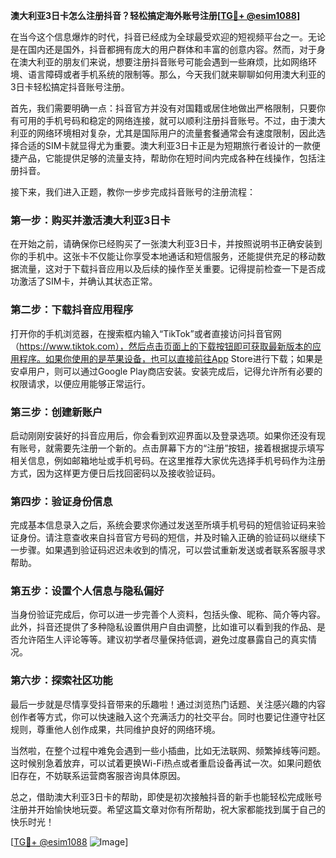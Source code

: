 **澳大利亚3日卡怎么注册抖音？轻松搞定海外账号注册[[TG💪+ @esim1088](https://t.me/s/esim1088)]**

在当今这个信息爆炸的时代，抖音已经成为全球最受欢迎的短视频平台之一。无论是在国内还是国外，抖音都拥有庞大的用户群体和丰富的创意内容。然而，对于身在澳大利亚的朋友们来说，想要注册抖音账号可能会遇到一些麻烦，比如网络环境、语言障碍或者手机系统的限制等。那么，今天我们就来聊聊如何用澳大利亚的3日卡轻松搞定抖音账号注册。

首先，我们需要明确一点：抖音官方并没有对国籍或居住地做出严格限制，只要你有可用的手机号码和稳定的网络连接，就可以顺利注册抖音账号。不过，由于澳大利亚的网络环境相对复杂，尤其是国际用户的流量套餐通常会有速度限制，因此选择合适的SIM卡就显得尤为重要。澳大利亚3日卡正是为短期旅行者设计的一款便捷产品，它能提供足够的流量支持，帮助你在短时间内完成各种在线操作，包括注册抖音。

接下来，我们进入正题，教你一步步完成抖音账号的注册流程：

### 第一步：购买并激活澳大利亚3日卡

在开始之前，请确保你已经购买了一张澳大利亚3日卡，并按照说明书正确安装到你的手机中。这张卡不仅能让你享受本地通话和短信服务，还能提供充足的移动数据流量，这对于下载抖音应用以及后续的操作至关重要。记得提前检查一下是否成功激活了SIM卡，并确认其状态正常。

### 第二步：下载抖音应用程序

打开你的手机浏览器，在搜索框内输入“TikTok”或者直接访问抖音官网（https://www.tiktok.com），然后点击页面上的下载按钮即可获取最新版本的应用程序。如果你使用的是苹果设备，也可以直接前往App Store进行下载；如果是安卓用户，则可以通过Google Play商店安装。安装完成后，记得允许所有必要的权限请求，以便应用能够正常运行。

### 第三步：创建新账户

启动刚刚安装好的抖音应用后，你会看到欢迎界面以及登录选项。如果你还没有现有账号，就需要先注册一个新的。点击屏幕下方的“注册”按钮，接着根据提示填写相关信息，例如邮箱地址或手机号码。在这里推荐大家优先选择手机号码作为注册方式，因为这样更方便日后找回密码以及接收验证码。

### 第四步：验证身份信息

完成基本信息录入之后，系统会要求你通过发送至所填手机号码的短信验证码来验证身份。请注意查收来自抖音官方号码的短信，并及时输入正确的验证码以继续下一步骤。如果遇到验证码迟迟未收到的情况，可以尝试重新发送或者联系客服寻求帮助。

### 第五步：设置个人信息与隐私偏好

当身份验证完成后，你可以进一步完善个人资料，包括头像、昵称、简介等内容。此外，抖音还提供了多种隐私设置供用户自由调整，比如谁可以看到我的作品、是否允许陌生人评论等等。建议初学者尽量保持低调，避免过度暴露自己的真实情况。

### 第六步：探索社区功能

最后一步就是尽情享受抖音带来的乐趣啦！通过浏览热门话题、关注感兴趣的内容创作者等方式，你可以快速融入这个充满活力的社交平台。同时也要记住遵守社区规则，尊重他人创作成果，共同维护良好的网络环境。

当然啦，在整个过程中难免会遇到一些小插曲，比如无法联网、频繁掉线等问题。这时候别急着放弃，可以试着更换Wi-Fi热点或者重启设备再试一次。如果问题依旧存在，不妨联系运营商客服咨询具体原因。

总之，借助澳大利亚3日卡的帮助，即使是初次接触抖音的新手也能轻松完成账号注册并开始愉快地玩耍。希望这篇文章对你有所帮助，祝大家都能找到属于自己的快乐时光！

[[TG💪+ @esim1088](https://t.me/s/esim1088) ![Image](https://i.postimg.cc/4NQfJmqS/Snipaste-2025-05-13-00-14-12.png)]